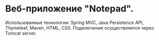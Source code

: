 # Веб-приложение "Notepad".

Использованные технологии: Spring MVC, Java Persistence API, Thymeleaf, Maven, HTML, CSS.
Подключение осуществляется через Tomcat server.
